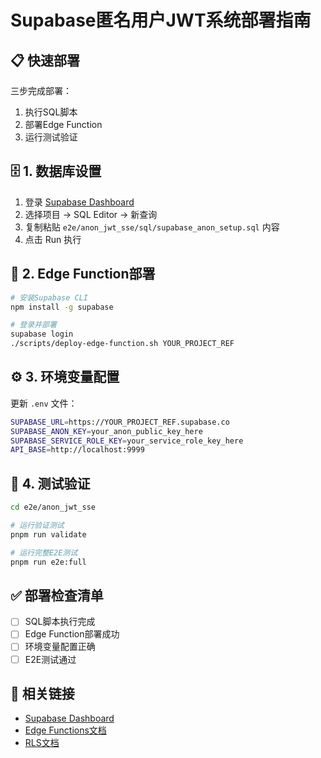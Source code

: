 # Supabase匿名用户JWT系统部署指南

## 📋 快速部署

三步完成部署：
1. 执行SQL脚本
2. 部署Edge Function
3. 运行测试验证

## 🗄️ 1. 数据库设置

1. 登录 [Supabase Dashboard](https://app.supabase.com)
2. 选择项目 → SQL Editor → 新查询
3. 复制粘贴 `e2e/anon_jwt_sse/sql/supabase_anon_setup.sql` 内容
4. 点击 Run 执行

## 🔧 2. Edge Function部署

```bash
# 安装Supabase CLI
npm install -g supabase

# 登录并部署
supabase login
./scripts/deploy-edge-function.sh YOUR_PROJECT_REF
```

## ⚙️ 3. 环境变量配置

更新 `.env` 文件：

```bash
SUPABASE_URL=https://YOUR_PROJECT_REF.supabase.co
SUPABASE_ANON_KEY=your_anon_public_key_here
SUPABASE_SERVICE_ROLE_KEY=your_service_role_key_here
API_BASE=http://localhost:9999
```

## 🧪 4. 测试验证

```bash
cd e2e/anon_jwt_sse

# 运行验证测试
pnpm run validate

# 运行完整E2E测试
pnpm run e2e:full
```

## ✅ 部署检查清单

- [ ] SQL脚本执行完成
- [ ] Edge Function部署成功
- [ ] 环境变量配置正确
- [ ] E2E测试通过

## 🔗 相关链接

- [Supabase Dashboard](https://app.supabase.com)
- [Edge Functions文档](https://supabase.com/docs/guides/functions)
- [RLS文档](https://supabase.com/docs/guides/auth/row-level-security)
